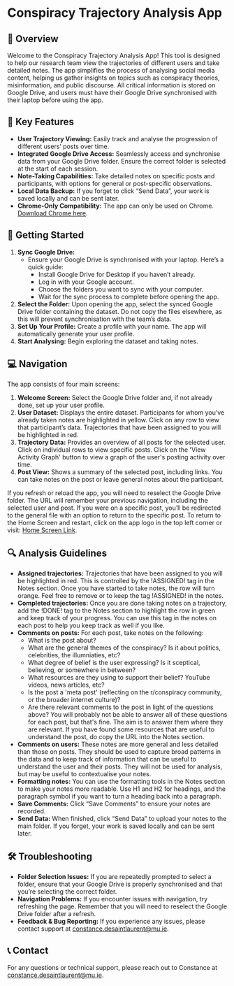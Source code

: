 # Conspiracy Trajectory Analysis App
## 📄 Overview
Welcome to the Conspiracy Trajectory Analysis App! This tool is designed to help our research team view the trajectories of different users and take detailed notes. The app simplifies the process of analysing social media content, helping us gather insights on topics such as conspiracy theories, misinformation, and public discourse. All critical information is stored on Google Drive, and users must have their Google Drive synchronised with their laptop before using the app.

## 🚀 Key Features
- **User Trajectory Viewing:** Easily track and analyse the progression of different users’ posts over time.
- **Integrated Google Drive Access:** Seamlessly access and synchronise data from your Google Drive folder. Ensure the correct folder is selected at the start of each session.
- **Note-Taking Capabilities:** Take detailed notes on specific posts and participants, with options for general or post-specific observations.
- **Local Data Backup:** If you forget to click “Send Data”, your work is saved locally and can be sent later.
- **Chrome-Only Compatibility:** The app can only be used on Chrome. [Download Chrome here](https://www.google.com/chrome/).

## 📝 Getting Started
1. **Sync Google Drive:**
   - Ensure your Google Drive is synchronised with your laptop. Here’s a quick guide:
     - Install Google Drive for Desktop if you haven’t already.
     - Log in with your Google account.
     - Choose the folders you want to sync with your computer.
     - Wait for the sync process to complete before opening the app.
2. **Select the Folder:** Upon opening the app, select the synced Google Drive folder containing the dataset. Do not copy the files elsewhere, as this will prevent synchronisation with the team’s data.
3. **Set Up Your Profile:** Create a profile with your name. The app will automatically generate your user profile.
4. **Start Analysing:** Begin exploring the dataset and taking notes.

## 💻 Navigation
The app consists of four main screens:
1. **Welcome Screen:** Select the Google Drive folder and, if not already done, set up your user profile.
2. **User Dataset:** Displays the entire dataset. Participants for whom you’ve already taken notes are highlighted in yellow. Click on any row to view that participant’s data. Trajectories that have been assigned to you will be highlighted in red.
3. **Trajectory Data:** Provides an overview of all posts for the selected user. Click on individual rows to view specific posts. Click on the 'View Activity Graph' button to view a graph of the user's posting activity over time.
4. **Post View:** Shows a summary of the selected post, including links. You can take notes on the post or leave general notes about the participant.

If you refresh or reload the app, you will need to reselect the Google Drive folder. The URL will remember your previous navigation, including the selected user and post. If you were on a specific post, you’ll be redirected to the general file with an option to return to the specific post. To return to the Home Screen and restart, click on the app logo in the top left corner or visit: [Home Screen Link](https://constancesl.github.io/conspiracyTrajectories/index.html).

## 🔍 Analysis Guidelines
- **Assigned trajectories:** Trajectories that have been assigned to you will be highlighted in red. This is controlled by the !ASSIGNED! tag in the Notes section. Once you have started to take notes, the row will turn orange. Feel free to remove or to keep the tag !ASSIGNED! in the notes. 
- **Completed trajectories:** Once you are done taking notes on a trajectory, add the !DONE! tag to the Notes section to highlight the row in green and keep track of your progress. You can use this tag in the notes on each post to help you keep track as well if you like. 
- **Comments on posts:** For each post, take notes on the following: 
  - What is the post about?
  - What are the general themes of the conspiracy? Is it about politics, celebrities, the illumniaties, etc?
  - What degree of belief is the user expressing? Is it sceptical, believing, or somewhere in between?
  - What resources are they using to support their belief? YouTube videos, news articles, etc?
  - Is the post a 'meta post' (reflecting on the r/conspiracy community, or the broader internet culture)?
  - Are there relevant comments to the post in light of the questions above?
  You will probably not be able to answer all of these questions for each post, but that's fine. The aim is to answer them where they are relevant. If you have found some resources that are useful to understand the post, do copy the URL into the Notes section.
- **Comments on users:** These notes are more general and less detailed than those on posts. They should be used to capture broad patterns in the data and to keep track of information that can be useful to understand the user and their posts. They will not be used for analysis, but may be useful to contextualise your notes.
- **Formatting notes:** You can use the formatting tools in the Notes section to make your notes more readable. Use H1 and H2 for headings, and the paragraph symbol if you want to turn a heading back into a paragraph.
- **Save Comments:** Click “Save Comments” to ensure your notes are recorded.
- **Send Data:** When finished, click “Send Data” to upload your notes to the main folder. If you forget, your work is saved locally and can be sent later.

## 🛠️ Troubleshooting
- **Folder Selection Issues:** If you are repeatedly prompted to select a folder, ensure that your Google Drive is properly synchronised and that you’re selecting the correct folder.
- **Navigation Problems:** If you encounter issues with navigation, try refreshing the page. Remember that you will need to reselect the Google Drive folder after a refresh.
- **Feedback & Bug Reporting:** If you experience any issues, please contact support at constance.desaintlaurent@mu.ie.

## 📞 Contact
For any questions or technical support, please reach out to Constance at [constance.desaintlaurent@mu.ie](mailto:constance.desaintlaurent@mu.ie).
